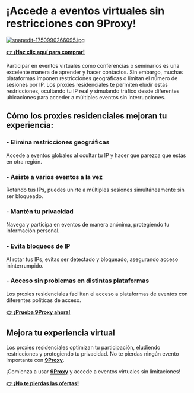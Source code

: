 # ¡Accede a eventos virtuales sin restricciones con 9Proxy!

[![snapedit-1750990266095.jpg](https://i.postimg.cc/L80R2Rmj/snapedit-1750990266095.jpg)](https://postimg.cc/CRD9s3BK)

**[👉 ¡Haz clic aquí para comprar!](https://the9proxy.short.gy/github-pricing-sophie89)**

Participar en eventos virtuales como conferencias o seminarios es una excelente manera de aprender y hacer contactos. Sin embargo, muchas plataformas imponen restricciones geográficas o limitan el número de sesiones por IP. Los proxies residenciales te permiten eludir estas restricciones, ocultando tu IP real y simulando tráfico desde diferentes ubicaciones para acceder a múltiples eventos sin interrupciones.

## Cómo los proxies residenciales mejoran tu experiencia:

### - **Elimina restricciones geográficas**
Accede a eventos globales al ocultar tu IP y hacer que parezca que estás en otra región.

### - **Asiste a varios eventos a la vez**
Rotando tus IPs, puedes unirte a múltiples sesiones simultáneamente sin ser bloqueado.

### - **Mantén tu privacidad**
Navega y participa en eventos de manera anónima, protegiendo tu información personal.

### - **Evita bloqueos de IP**
Al rotar tus IPs, evitas ser detectado y bloqueado, asegurando acceso ininterrumpido.

### - **Acceso sin problemas en distintas plataformas**
Los proxies residenciales facilitan el acceso a plataformas de eventos con diferentes políticas de acceso.

**[👉 ¡Prueba 9Proxy ahora!](https://the9proxy.short.gy/github-homepage-sophie89)**

## Mejora tu experiencia virtual
Los proxies residenciales optimizan tu participación, eludiendo restricciones y protegiendo tu privacidad. No te pierdas ningún evento importante con **[9Proxy](https://the9proxy.short.gy/github-homepage-sophie89)**.

¡Comienza a usar **[9Proxy](https://the9proxy.short.gy/github-homepage-sophie89)** y accede a eventos virtuales sin limitaciones!

**[👉 ¡No te pierdas las ofertas!](https://the9proxy.short.gy/github-pricing-sophie89)**

